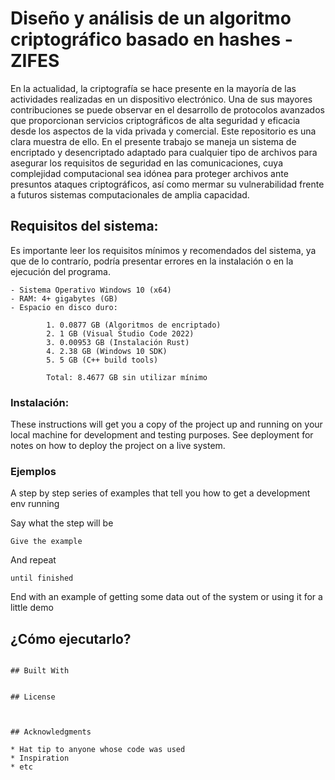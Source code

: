 # Diseño y análisis de un algoritmo criptográfico basado en hashes - ZIFES

En la actualidad, la criptografía se hace presente en la mayoría de las actividades realizadas en un dispositivo electrónico. Una de sus mayores contribuciones se puede observar en el desarrollo de protocolos avanzados que proporcionan servicios criptográficos de alta seguridad y eficacia desde los aspectos de la vida privada y comercial.
Este repositorio es una clara muestra de ello. En el presente trabajo se maneja un sistema de encriptado y desencriptado adaptado para cualquier tipo de archivos para asegurar los requisitos de seguridad en las comunicaciones, cuya complejidad computacional sea idónea para proteger archivos ante presuntos ataques criptográficos, así como mermar su vulnerabilidad frente a futuros sistemas computacionales de amplia capacidad.

## Requisitos del sistema:

Es importante leer los requisitos mínimos y recomendados del sistema, ya que de lo contrarío, podría presentar errores en la instalación o en la ejecución del programa.

```
- Sistema Operativo Windows 10 (x64)
- RAM: 4+ gigabytes (GB)
- Espacio en disco duro: 

        1. 0.0877 GB (Algoritmos de encriptado)
        2. 1 GB (Visual Studio Code 2022)
        3. 0.00953 GB (Instalación Rust)
        4. 2.38 GB (Windows 10 SDK)
        5. 5 GB (C++ build tools)
    
        Total: 8.4677 GB sin utilizar mínimo
```
### Instalación:

These instructions will get you a copy of the project up and running on your local machine for development and testing purposes. See deployment for notes on how to deploy the project on a live system.

### Ejemplos

A step by step series of examples that tell you how to get a development env running

Say what the step will be

```
Give the example
```

And repeat

```
until finished
```

End with an example of getting some data out of the system or using it for a little demo

## ¿Cómo ejecutarlo?


```

## Built With


## License



## Acknowledgments

* Hat tip to anyone whose code was used
* Inspiration
* etc

